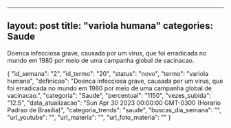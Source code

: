 
  ---
  layout: post
  title: "variola humana"
  categories: Saude
  ---
  Doenca infecciosa grave, causada por um virus, que foi erradicada no mundo em 1980 por meio de uma campanha global de vacinacao.

  {
  "id_semana": "2",
  "id_termo": "20",
  "status": "novo",
  "termo": "variola humana",
  "definicao": "Doenca infecciosa grave, causada por um virus, que foi erradicada no mundo em 1980 por meio de uma campanha global de vacinacao.",
  "categoria": "Saude",
  "percentual": "1150",
  "vezes_subida": "12.5",
  "data_atualizacao": "Sun Apr 30 2023 00:00:00 GMT-0300 (Horario Padrao de Brasilia)",
  "categoria_trends": "saude",
  "buscas_dia_semana": "",
  "url_youtube": "",
  "url_materia": "",
  "url_foto_materia": ""
}